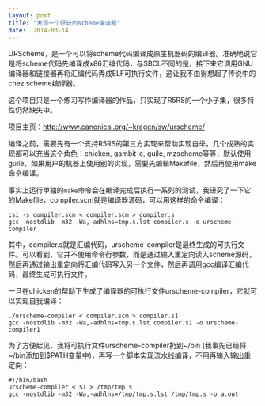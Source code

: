```yaml
---
layout: post
title: "发现一个好玩的scheme编译器"
date:  2014-03-14
---
```

URScheme，是一个可以将scheme代码编译成原生机器码的编译器。准确地说它是将scheme代码先编译成x86汇编代码，与SBCL不同的是，接下来它调用GNU编译器和链接器再将汇编代码弄成ELF可执行文件，这让我不由得想起了传说中的chez scheme编译器。

这个项目只是一个练习写作编译器的作品，只实现了R5RS的一个小子集，很多特性仍然缺失中。

项目主页：<http://www.canonical.org/~kragen/sw/urscheme/>

编译之前，需要先有一个支持R5RS的第三方实现来帮助实现自举，几个成熟的实现都可以充当这个角色：chicken, gambit-c, guile, mzscheme等等，默认使用guile，如果用户的机器上使用别的实现，需要先编辑Makefile，然后再使用make命令编译。

事实上运行单独的`make`命令会在编译完成后执行一系列的测试，我研究了一下它的Makefile，compiler.scm就是编译器源码，可以用这样的命令编译：

    csi -s compiler.scm < compiler.scm > compiler.s
    gcc -nostdlib -m32 -Wa,-adhlns=tmp.s.lst compiler.s -o urscheme-compiler


其中，compiler.s就是汇编代码，urscheme-compiler是最终生成的可执行文件。可以看到，它并不使用命令行参数，而是通过输入重定向读入scheme源码，然后再通过输出重定向将汇编代码写入另一个文件，然后再调用gcc编译汇编代码，最终生成可执行文件。

一旦在chicken的帮助下生成了编译器的可执行文件urscheme-compiler，它就可以实现自我编译：

    ./urscheme-compiler < compiler.scm > compiler.s1
    gcc -nostdlib -m32 -Wa,-adhlns=tmp.s.lst compiler.s1 -o urscheme-compiler1

为了方便起见，我将可执行文件urscheme-compiler扔到~/bin (我事先已经将~/bin添加到$PATH变量中)，再写一个脚本实现流水线编译，不用再输入输出重定向：

    #!/bin/bash
    urscheme-compiler < $1 > /tmp/tmp.s
    gcc -nostdlib -m32 -Wa,-adhlns=/tmp/tmp.s.lst /tmp/tmp.s -o a.out
    
